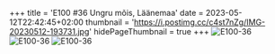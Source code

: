 +++
title = 'E100 #36 Ungru mõis, Läänemaa'
date = 2023-05-12T22:42:45+02:00
thumbnail = 'https://i.postimg.cc/c4st7nZg/IMG-20230512-193731.jpg'
hidePageThumbnail = true
+++
![E100-36](https://i.postimg.cc/c4st7nZg/IMG-20230512-193731.jpg)
![E100-36](https://i.postimg.cc/wvfZWNZq/IMG-20230512-194123.jpg)
![E100-36](https://i.postimg.cc/d0FbDwGY/IMG-20230512-194148.jpg)